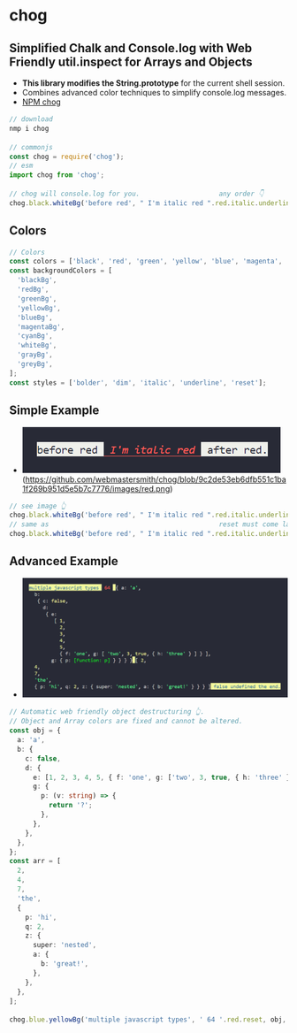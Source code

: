 # chog

## Simplified Chalk and Console.log with Web Friendly util.inspect for Arrays and Objects

- **This library modifies the String.prototype** for the current shell session.
- Combines advanced color techniques to simplify console.log messages.
- [NPM chog](https://www.npmjs.com/package/chog)

```ts
// download
nmp i chog

// commonjs
const chog = require('chog');
// esm
import chog from 'chog';

// chog will console.log for you.                    any order 👇
chog.black.whiteBg('before red', " I'm italic red ".red.italic.underline.blackBg, 'after red.');
```

## Colors

```ts
// Colors
const colors = ['black', 'red', 'green', 'yellow', 'blue', 'magenta', 'cyan', 'white', 'gray', 'grey'];
const backgroundColors = [
  'blackBg',
  'redBg',
  'greenBg',
  'yellowBg',
  'blueBg',
  'magentaBg',
  'cyanBg',
  'whiteBg',
  'grayBg',
  'greyBg',
];
const styles = ['bolder', 'dim', 'italic', 'underline', 'reset'];
```

## Simple Example

- ![Multiple items console.log with colors](images/red.png)(https://github.com/webmastersmith/chog/blob/9c2de53eb6dfb551c1ba1f269b951d5e5b7c7776/images/red.png)

```ts
// see image 👆
chog.black.whiteBg('before red', " I'm italic red ".red.italic.underline.blackBg, 'after red.');
// same as                                           reset must come last 👇
chog.black.whiteBg('before red', " I'm italic red ".red.italic.underline.reset, 'after red.');
```

## Advanced Example

- ![Automatic object destructure](images/obj.png)

```ts
// Automatic web friendly object destructuring 👆.
// Object and Array colors are fixed and cannot be altered.
const obj = {
  a: 'a',
  b: {
    c: false,
    d: {
      e: [1, 2, 3, 4, 5, { f: 'one', g: ['two', 3, true, { h: 'three' }] }],
      g: {
        p: (v: string) => {
          return '?';
        },
      },
    },
  },
};
const arr = [
  2,
  4,
  7,
  'the',
  {
    p: 'hi',
    q: 2,
    z: {
      super: 'nested',
      a: {
        b: 'great!',
      },
    },
  },
];

chog.blue.yellowBg('multiple javascript types', ' 64 '.red.reset, obj, arr, false, undefined, 'the end.');
```
